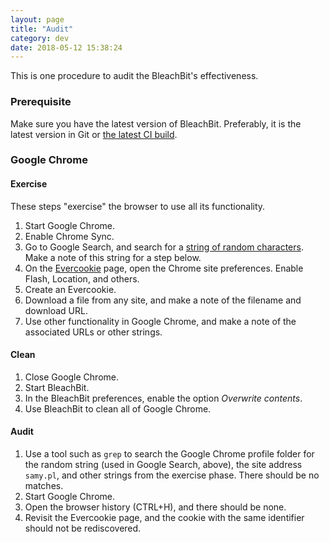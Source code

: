 ```yaml
---
layout: page
title: "Audit"
category: dev
date: 2018-05-12 15:38:24
---
```


This is one procedure to audit the BleachBit's effectiveness.

### Prerequisite

Make sure you have the latest version of BleachBit. Preferably, it is
the latest version in Git or [the latest CI build](https://ci.bleachbit.org/).

### Google Chrome

#### Exercise

These steps "exercise" the browser to use all its functionality.

1. Start Google Chrome.
1. Enable Chrome Sync.
1. Go to Google Search, and search for a [string of random characters](https://www.random.org/strings/?num=10&len=8&digits=on&upperalpha=on&loweralpha=on&unique=off&format=plain&rnd=new). Make a note of this string for a step below.
1. On the [Evercookie](https://samy.pl/evercookie/) page, open the Chrome site preferences. Enable Flash, Location, and others.
1. Create an Evercookie.
1. Download a file from any site, and make a note of the filename and download URL.
1. Use other functionality in Google Chrome, and make a note of the associated URLs or other strings.

#### Clean

1. Close Google Chrome.
1. Start BleachBit.
1. In the BleachBit preferences, enable the option *Overwrite contents*.
1. Use BleachBit to clean all of Google Chrome.

#### Audit

1. Use a tool such as `grep` to search the Google Chrome profile folder for the random string (used in Google Search, above), the site address `samy.pl`, and other strings from the exercise phase. There should be no matches.
1. Start Google Chrome.
1. Open the browser history (CTRL+H), and there should be none.
1. Revisit the Evercookie page, and the cookie with the same identifier should not be rediscovered.
